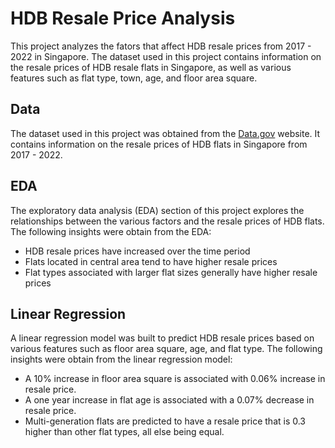# HDB Resale Price Analysis

This project analyzes the fators that affect HDB resale prices from 2017 - 2022 in Singapore. The dataset used in this project contains information on the resale prices of HDB resale flats in Singapore, as well as various features such as flat type, town, age, and floor area square.

## Data

The dataset used in this project was obtained from the [Data.gov](https://data.gov.sg/dataset/resale-flat-prices?resource_id=f1765b54-a209-4718-8d38-a39237f502b3) website. It contains information on the resale prices of HDB flats in Singapore from 2017 - 2022.

## EDA

The exploratory data analysis (EDA) section of this project explores the relationships between the various factors and the resale prices of HDB flats. The following insights were obtain from the EDA:

* HDB resale prices have increased over the time period
* Flats located in central area tend to have higher resale prices
* Flat types associated with larger flat sizes generally have higher resale prices

## Linear Regression

A linear regression model was built to predict HDB resale prices based on various features such as floor area square, age, and flat type. The following insights were obtain from the linear regression model:

* A 10% increase in floor area square is associated with 0.06% increase in resale price.
* A one year increase in flat age is associated with a 0.07% decrease in resale price.
* Multi-generation flats are predicted to have a resale price that is 0.3 higher than other flat types, all else being equal.
